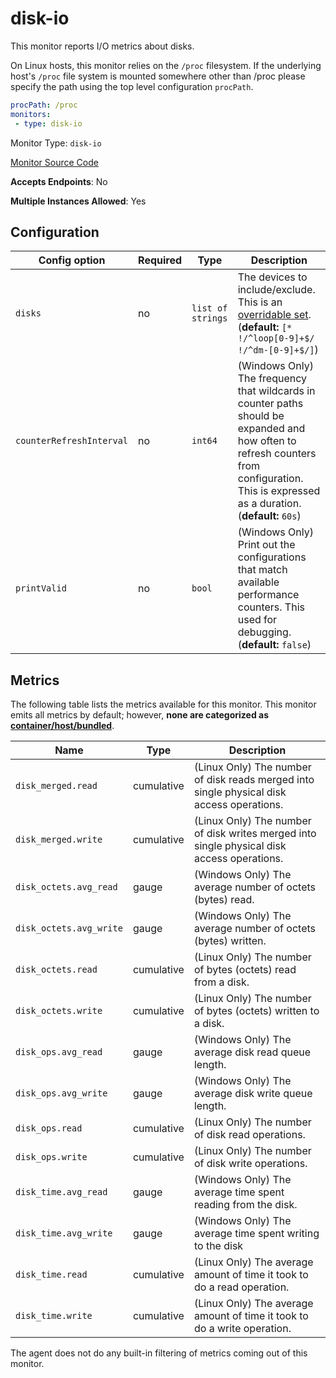 <!--- GENERATED BY gomplate from scripts/docs/monitor-page.md.tmpl --->

# disk-io

This monitor reports I/O metrics about disks.

On Linux hosts, this monitor relies on the `/proc` filesystem.
If the underlying host's `/proc` file system is mounted somewhere other than
/proc please specify the path using the top level configuration `procPath`.

```yaml
procPath: /proc
monitors:
 - type: disk-io
```


Monitor Type: `disk-io`

[Monitor Source Code](https://github.com/signalfx/signalfx-agent/tree/master/internal/monitors/diskio)

**Accepts Endpoints**: No

**Multiple Instances Allowed**: Yes

## Configuration

| Config option | Required | Type | Description |
| --- | --- | --- | --- |
| `disks` | no | `list of strings` | The devices to include/exclude. This is an [overridable set](https://docs.signalfx.com/en/latest/integrations/agent/filtering.html#overridable-filters). (**default:** `[* !/^loop[0-9]+$/ !/^dm-[0-9]+$/]`) |
| `counterRefreshInterval` | no | `int64` | (Windows Only) The frequency that wildcards in counter paths should be expanded and how often to refresh counters from configuration. This is expressed as a duration. (**default:** `60s`) |
| `printValid` | no | `bool` | (Windows Only) Print out the configurations that match available performance counters.  This used for debugging. (**default:** `false`) |




## Metrics

The following table lists the metrics available for this monitor.
This monitor emits all metrics by default; however, **none are categorized as [container/host/bundled](https://docs.signalfx.com/en/latest/admin-guide/usage.html#about-custom-bundled-and-high-resolution-metrics)**.


| Name | Type | Description |
| ---  | ---  | ---         |
| `disk_merged.read` | cumulative | (Linux Only) The number of disk reads merged into single physical disk access operations. |
| `disk_merged.write` | cumulative | (Linux Only) The number of disk writes merged into single physical disk access operations. |
| `disk_octets.avg_read` | gauge | (Windows Only) The average number of octets (bytes) read. |
| `disk_octets.avg_write` | gauge | (Windows Only) The average number of octets (bytes) written. |
| `disk_octets.read` | cumulative | (Linux Only) The number of bytes (octets) read from a disk. |
| `disk_octets.write` | cumulative | (Linux Only) The number of bytes (octets) written to a disk. |
| `disk_ops.avg_read` | gauge | (Windows Only) The average disk read queue length. |
| `disk_ops.avg_write` | gauge | (Windows Only) The average disk write queue length. |
| `disk_ops.read` | cumulative | (Linux Only) The number of disk read operations. |
| `disk_ops.write` | cumulative | (Linux Only) The number of disk write operations. |
| `disk_time.avg_read` | gauge | (Windows Only) The average time spent reading from the disk. |
| `disk_time.avg_write` | gauge | (Windows Only) The average time spent writing to the disk |
| `disk_time.read` | cumulative | (Linux Only) The average amount of time it took to do a read operation. |
| `disk_time.write` | cumulative | (Linux Only) The average amount of time it took to do a write operation. |


The agent does not do any built-in filtering of metrics coming out of this
monitor.


